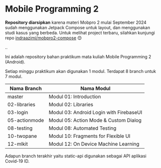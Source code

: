 # Mobile Programming 2

**Repository diarsipkan** karena materi Mobpro 2 mulai September 2024 sudah menggunakan Jetpack Compose untuk layout, dan menggunakan studi kasus yang berbeda. Untuk melihat project terbaru, silahkan kunjungi repo [indraazimi/mobpro2-compose](https://github.com/indraazimi/mobpro2-compose) 😊

..

Ini adalah repository bahan praktikum mata kuliah Mobile Programming 2 (Android).

Setiap minggu praktikum akan digunakan 1 modul. Terdapat 8 branch untuk 7 modul.

| Nama Branch   | Nama Modul                              |
|---------------|-----------------------------------------|
| master        | Modul 01: Introduction                  |
| 02-libraries  | Modul 02: Libraries                     |
| 03-login      | Modul 03: Android Login with FirebaseUI |
| 05-actionmode | Modul 05: Action Mode & Custom Dialog   |
| 08-testing    | Modul 08: Automated Testing             |
| 10-twopane    | Modul 10: Fragments for Flexible UI     |
| 12-mlkit      | Modul 12: On Device Machine Learning    |

Adapun branch terakhir yaitu static-api digunakan sebagai API aplikasi Covid-19 ID.
